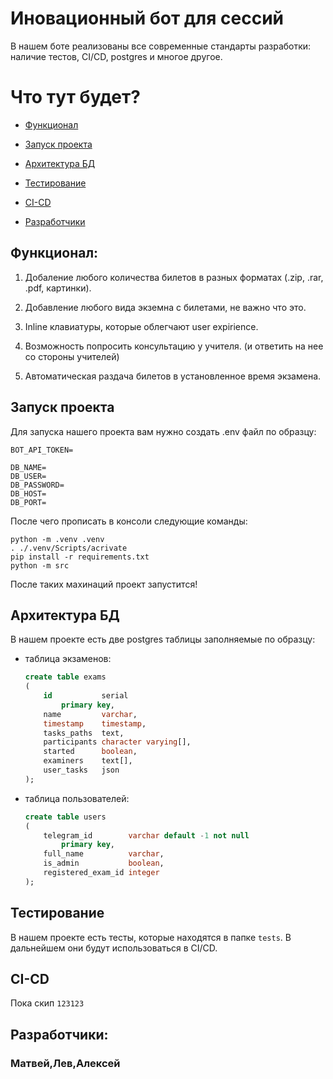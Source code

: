 # Иновационный бот для сессий
В нашем боте реализованы все современные стандарты разработки: наличие тестов, CI/CD, postgres и многое другое.

# Что тут будет?

- [Функционал](#функционал)

- [Запуск проекта](#запуск-проекта)

- [Архитектура БД](#архитектура-бд)

- [Тестирование](#тестирование)

- [CI-CD](#ci-cd)

- [Разработчики](#разработчики)





## Функционал:

1. Добаление любого количества билетов в разных форматах (.zip, .rar, .pdf, картинки).

2. Добавление любого вида экземна с билетами, не важно что это.
   
3. Inline клавиатуры, которые облегчают user expiriencе.
   
4. Возможность попросить консультацию у учителя. (и ответить на нее со стороны учителей)
   
5. Автоматическая раздача билетов в установленное время экзамена.


## Запуск проекта

Для запуска нашего проекта вам нужно создать .env файл по образцу:
```
BOT_API_TOKEN=

DB_NAME=
DB_USER=
DB_PASSWORD=
DB_HOST=
DB_PORT=
```
После чего прописать в консоли следующие команды:
```shell
python -m .venv .venv
. ./.venv/Scripts/acrivate
pip install -r requirements.txt
python -m src 
```
После таких махинаций проект запустится!



## Архитектура БД
В нашем проекте есть две postgres таблицы заполняемые по образцу:
- таблица экзаменов:
  ```sql
  create table exams
  (
      id           serial
          primary key,
      name         varchar,
      timestamp    timestamp,
      tasks_paths  text,
      participants character varying[],
      started      boolean,
      examiners    text[],
      user_tasks   json
  );
  ```
- таблица пользователей:
  ```sql
  create table users
  (
      telegram_id        varchar default -1 not null
          primary key,
      full_name          varchar,
      is_admin           boolean,
      registered_exam_id integer
  );
  ```


## Тестирование
В нашем проекте есть тесты, которые находятся в папке ```tests```. В дальнейшем они будут использоваться в CI/CD.


## CI-CD
Пока скип
```123123```



## Разработчики:
### Матвей,Лев,Алексей
